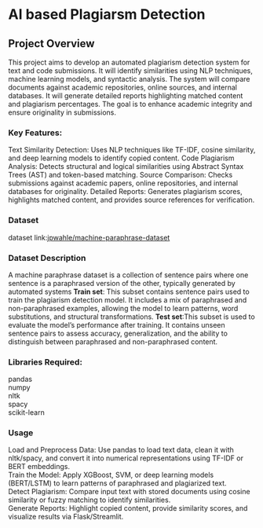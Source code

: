 # AI based Plagiarsm Detection
## Project Overview
This project aims to develop an automated plagiarism detection system for text and code submissions. It will identify similarities using NLP techniques, machine learning models, and syntactic analysis. The system will compare documents against academic repositories, online sources, and internal databases. It will generate detailed reports highlighting matched content and plagiarism percentages. The goal is to enhance academic integrity and ensure originality in submissions.
### Key Features:
Text Similarity Detection: Uses NLP techniques like TF-IDF, cosine similarity, and deep learning models to identify copied content.
Code Plagiarism Analysis: Detects structural and logical similarities using Abstract Syntax Trees (AST) and token-based matching.
Source Comparison: Checks submissions against academic papers, online repositories, and internal databases for originality.
Detailed Reports: Generates plagiarism scores, highlights matched content, and provides source references for verification.
### Dataset
dataset link:[jpwahle/machine-paraphrase-dataset](url)
### Dataset Description
A machine paraphrase dataset is a collection of sentence pairs where one sentence is a paraphrased version of the other, typically generated by automated systems
**Train set**: This subset contains sentence pairs used to train the plagiarism detection model. It includes a mix of paraphrased and non-paraphrased examples, allowing the model to learn patterns, word substitutions, and structural transformations.
**Test set**:This subset is used to evaluate the model’s performance after training. It contains unseen sentence pairs to assess accuracy, generalization, and the ability to distinguish between paraphrased and non-paraphrased content.
### Libraries Required:
pandas    
numpy     
nltk    
spacy    
scikit-learn  
### Usage
Load and Preprocess Data: Use pandas to load text data, clean it with nltk/spacy, and convert it into numerical representations using TF-IDF or BERT embeddings.  
Train the Model: Apply XGBoost, SVM, or deep learning models (BERT/LSTM) to learn patterns of paraphrased and plagiarized text.  
Detect Plagiarism: Compare input text with stored documents using cosine similarity or fuzzy matching to identify similarities.  
Generate Reports: Highlight copied content, provide similarity scores, and visualize results via Flask/Streamlit.  

